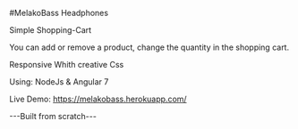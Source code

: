 #MelakoBass Headphones

Simple Shopping-Cart

You can add or remove a product, change the quantity in the shopping cart.

Responsive Whith creative Css

Using:
NodeJs & Angular 7

Live Demo: https://melakobass.herokuapp.com/

---Built from scratch---

